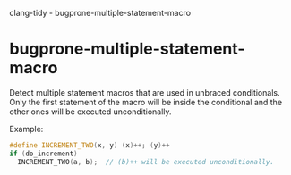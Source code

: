 clang-tidy - bugprone-multiple-statement-macro

</div>

# bugprone-multiple-statement-macro

Detect multiple statement macros that are used in unbraced conditionals.
Only the first statement of the macro will be inside the conditional and
the other ones will be executed unconditionally.

Example:

``` c++
#define INCREMENT_TWO(x, y) (x)++; (y)++
if (do_increment)
  INCREMENT_TWO(a, b);  // (b)++ will be executed unconditionally.
```
